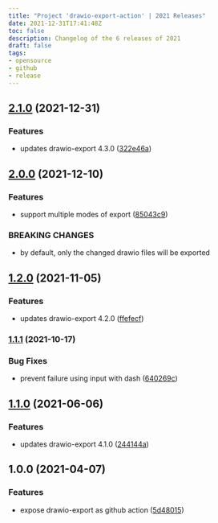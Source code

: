 ```yaml
---
title: "Project 'drawio-export-action' | 2021 Releases"
date: 2021-12-31T17:41:48Z
toc: false
description: Changelog of the 6 releases of 2021
draft: false
tags:
- opensource
- github
- release
---
```

## [2.1.0](https://github.com/rlespinasse/drawio-export-action/compare/2.0.0...2.1.0) (2021-12-31)


### Features

* updates drawio-export 4.3.0 ([322e46a](https://github.com/rlespinasse/drawio-export-action/commit/322e46ae12424847ade9d2f7369f65285e9365b0))



## [2.0.0](https://github.com/rlespinasse/drawio-export-action/compare/1.2.0...2.0.0) (2021-12-10)


### Features

* support multiple modes of export ([85043c9](https://github.com/rlespinasse/drawio-export-action/commit/85043c9e1b147a0b879cca73eafa82076d8aed27))


### BREAKING CHANGES

* by default, only the changed drawio files will  be exported



## [1.2.0](https://github.com/rlespinasse/drawio-export-action/compare/1.1.1...1.2.0) (2021-11-05)


### Features

* updates drawio-export 4.2.0 ([ffefecf](https://github.com/rlespinasse/drawio-export-action/commit/ffefecf1457bddb310085ff5729fab6a52083478))



### [1.1.1](https://github.com/rlespinasse/drawio-export-action/compare/1.1.0...1.1.1) (2021-10-17)


### Bug Fixes

* prevent failure using input with dash ([640269c](https://github.com/rlespinasse/drawio-export-action/commit/640269ce969d30aa5608688ac3153f20b9fcfeae))



## [1.1.0](http://github.com/rlespinasse/drawio-export-action/compare/1.0.0...1.1.0) (2021-06-06)


### Features

* updates drawio-export 4.1.0 ([244144a](http://github.com/rlespinasse/drawio-export-action/commit/244144a7e8fbd1b86ac955049f35737d2f3a4bc9))



## 1.0.0 (2021-04-07)


### Features

* expose drawio-export as github action ([5d48015](http://github.com/rlespinasse/drawio-export-action/commit/5d48015f3e8be66b71d05e93eb85a6f207b69e12))



